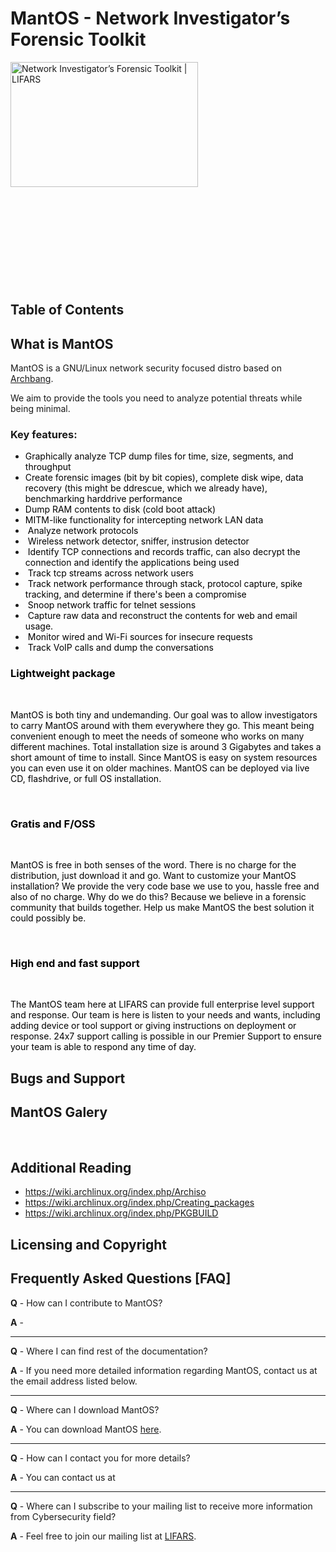 <h1>MantOS - Network Investigator’s Forensic Toolkit</h1>
<img class="wp-image-5704 size-medium alignleft" src="http://lifars.com/wp-content/uploads/2016/02/MantOS-Logo-300x200.jpg" alt="Network Investigator’s Forensic Toolkit | LIFARS" width="300" height="200" />

&nbsp;

&nbsp;

&nbsp;

&nbsp;

&nbsp;
<h2></h2>
<h2>Table of Contents</h2>
<div id="user-content-toc"></div>
<h2>What is MantOS</h2>
MantOS is a GNU/Linux network security focused distro based on <a href="https://github.com/mrgreen3/archbang">Archbang</a>.

We aim to provide the tools you need to analyze potential threats while being minimal.
<h3>Key features:</h3>
<ul>
	<li><span style="color: black;">Graphically analyze TCP dump files for time, size, segments, and throughput</span></li>
	<li><span style="color: black;">Create forensic images (bit by bit copies), complete disk wipe, data recovery (this might be ddrescue, which we already have), benchmarking harddrive performance</span></li>
	<li><span style="color: black;">Dump RAM contents to disk (cold boot attack)</span></li>
	<li><span style="color: black;">MITM-like functionality for intercepting network LAN data</span></li>
	<li><span style="color: black;"> </span><span style="color: black;">Analyze network protocols</span></li>
	<li><span style="color: black;"> </span><span style="color: black;">Wireless network detector, sniffer, instrusion detector</span></li>
	<li><span style="color: black;"> </span><span style="color: black;">Identify TCP connections and records traffic, can also decrypt the connection and identify the applications being used</span></li>
	<li><span style="color: black;"> </span><span style="color: black;">Track tcp streams across network users</span></li>
	<li><span style="color: black;"> </span><span style="color: black;">Track network performance through stack, protocol capture, spike tracking, and determine if there's been a compromise</span></li>
	<li><span style="color: black;"> </span><span style="color: black;">Snoop network traffic for telnet sessions</span></li>
	<li><span style="color: black;"> </span><span style="color: black;">Capture raw data and reconstruct the contents for web and email usage.</span></li>
	<li><span style="color: black;"> </span><span style="color: black;">Monitor wired and Wi-Fi sources for insecure requests</span></li>
	<li><span style="color: black;"> </span><span style="color: black;">Track VoIP calls and dump the conversations</span></li>
</ul>
<h3><span style="color: black;">Lightweight package</span></h3>
<span style="color: black;"> </span>

<span style="color: black;">MantOS is both tiny and undemanding. Our goal was to allow investigators to carry MantOS around with them everywhere they go. This meant being convenient enough to meet the needs of someone who works on many different machines. Total installation size is around 3 Gigabytes and takes a short amount of time to install. Since MantOS is easy on system resources you can even use it on older machines. MantOS can be deployed via live CD, flashdrive, or full OS installation.</span>

<span style="color: black;"> </span>
<h3><span style="color: black;">Gratis and F/OSS</span></h3>
<span style="color: black;"> </span>

<span style="color: black;">MantOS is free in both senses of the word. There is no charge for the distribution, just download it and go. Want to customize your MantOS installation? We provide the very code base we use to you, hassle free and also of no charge. Why do we do this? Because we believe in a forensic community that builds together. Help us make MantOS the best solution it could possibly be.</span>

<span style="color: black;"> </span>
<h3><span style="color: black;">High end and fast support </span></h3>
<span style="color: black;"> </span>

<span style="color: black;">The MantOS team here at LIFARS can provide full enterprise level support and response. Our team is here is listen to your needs and wants, including adding device or tool support or giving instructions on deployment or response. 24x7 support calling is possible in our Premier Support to ensure your team is able to respond any time of day.</span>
<h2>Bugs and Support</h2>
<h2>MantOS Galery</h2>
&nbsp;
<h2><a id="user-content-additional-reading" class="anchor" href="https://github.com/Lifars/MantOS#additional-reading"></a>Additional Reading</h2>
<ul>
	<li><a href="https://wiki.archlinux.org/index.php/Archiso">https://wiki.archlinux.org/index.php/Archiso</a></li>
	<li><a href="https://wiki.archlinux.org/index.php/Creating_packages">https://wiki.archlinux.org/index.php/Creating_packages</a></li>
	<li><a href="https://wiki.archlinux.org/index.php/PKGBUILD">https://wiki.archlinux.org/index.php/PKGBUILD</a></li>
</ul>
<h2><a id="user-content-licensing-and-copyright" class="anchor" href="https://github.com/google/rekall#licensing-and-copyright"></a>Licensing and Copyright</h2>
<h2><a id="user-content-frequently-asked-questions" class="anchor" href="https://github.com/offensive-security/kali-nethunter#frequently-asked-questions"></a>Frequently Asked Questions [FAQ]</h2>
<strong>Q</strong> - How can I contribute to MantOS?

<strong>A</strong> -

<hr />

<strong>Q</strong> - Where I can find rest of the documentation?

<strong>A</strong> - If you need more detailed information regarding MantOS, contact us at the email address listed below.

<hr />

<strong>Q</strong> - Where can I download MantOS?

<strong>A</strong> - You can download MantOS <a href="https://github.com/Lifars/MantOS/releases" target="_blank">here</a>.

<hr />

<strong>Q</strong> - How can I contact you for more details?

<strong>A</strong> - You can contact us at

<hr />

<strong>Q</strong> - Where can I subscribe to your mailing list to receive more information from Cybersecurity field?

<strong>A</strong> - Feel free to join our mailing list at <a href="https://lifars.com/" target="_blank">LIFARS</a>.
